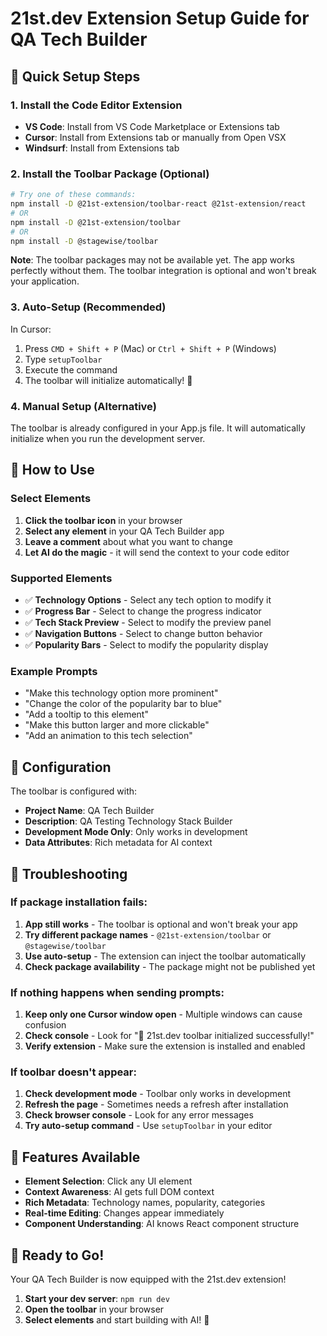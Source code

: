 # 21st.dev Extension Setup Guide for QA Tech Builder

## 🚀 Quick Setup Steps

### 1. Install the Code Editor Extension
- **VS Code**: Install from VS Code Marketplace or Extensions tab
- **Cursor**: Install from Extensions tab or manually from Open VSX
- **Windsurf**: Install from Extensions tab

### 2. Install the Toolbar Package (Optional)
```bash
# Try one of these commands:
npm install -D @21st-extension/toolbar-react @21st-extension/react
# OR
npm install -D @21st-extension/toolbar
# OR
npm install -D @stagewise/toolbar
```

**Note**: The toolbar packages may not be available yet. The app works perfectly without them. The toolbar integration is optional and won't break your application.

### 3. Auto-Setup (Recommended)
In Cursor:
1. Press `CMD + Shift + P` (Mac) or `Ctrl + Shift + P` (Windows)
2. Type `setupToolbar`
3. Execute the command
4. The toolbar will initialize automatically! 🦄

### 4. Manual Setup (Alternative)
The toolbar is already configured in your App.js file. It will automatically initialize when you run the development server.

## 🎯 How to Use

### Select Elements
1. **Click the toolbar icon** in your browser
2. **Select any element** in your QA Tech Builder app
3. **Leave a comment** about what you want to change
4. **Let AI do the magic** - it will send the context to your code editor

### Supported Elements
- ✅ **Technology Options** - Select any tech option to modify it
- ✅ **Progress Bar** - Select to change the progress indicator
- ✅ **Tech Stack Preview** - Select to modify the preview panel
- ✅ **Navigation Buttons** - Select to change button behavior
- ✅ **Popularity Bars** - Select to modify the popularity display

### Example Prompts
- "Make this technology option more prominent"
- "Change the color of the popularity bar to blue"
- "Add a tooltip to this element"
- "Make this button larger and more clickable"
- "Add an animation to this tech selection"

## 🔧 Configuration

The toolbar is configured with:
- **Project Name**: QA Tech Builder
- **Description**: QA Testing Technology Stack Builder
- **Development Mode Only**: Only works in development
- **Data Attributes**: Rich metadata for AI context

## 🚨 Troubleshooting

### If package installation fails:
1. **App still works** - The toolbar is optional and won't break your app
2. **Try different package names** - `@21st-extension/toolbar` or `@stagewise/toolbar`
3. **Use auto-setup** - The extension can inject the toolbar automatically
4. **Check package availability** - The package might not be published yet

### If nothing happens when sending prompts:
1. **Keep only one Cursor window open** - Multiple windows can cause confusion
2. **Check console** - Look for "🚀 21st.dev toolbar initialized successfully!"
3. **Verify extension** - Make sure the extension is installed and enabled

### If toolbar doesn't appear:
1. **Check development mode** - Toolbar only works in development
2. **Refresh the page** - Sometimes needs a refresh after installation
3. **Check browser console** - Look for any error messages
4. **Try auto-setup command** - Use `setupToolbar` in your editor

## 🎨 Features Available

- **Element Selection**: Click any UI element
- **Context Awareness**: AI gets full DOM context
- **Rich Metadata**: Technology names, popularity, categories
- **Real-time Editing**: Changes appear immediately
- **Component Understanding**: AI knows React component structure

## 🚀 Ready to Go!

Your QA Tech Builder is now equipped with the 21st.dev extension! 

1. **Start your dev server**: `npm run dev`
2. **Open the toolbar** in your browser
3. **Select elements** and start building with AI! 🎉
